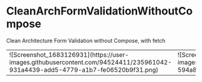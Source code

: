 # CleanArchFormValidationWithoutCompose
 Clean Architecture Form Validation without Compose, with fetch

<table>
 <tr>
<td> ![Screenshot_1683126931](https://user-images.githubusercontent.com/94524411/235961042-931a4439-add5-4779-a1b7-fe06520b9f31.png) </td>
<td> ![Screenshot_1683126954](https://user-images.githubusercontent.com/94524411/235960407-594a8a2b-9bfd-4a07-8762-16a9803b3365.png) </td>
 </tr>
 </table>
